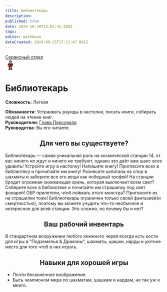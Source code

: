 ```yaml
---
title: Библиотекарь
description: 
published: true
date: 2024-10-20T13:01:41.505Z
tags: 
editor: markdown
dateCreated: 2024-09-25T17:11:47.091Z
---
```


<div style="display: flex; justify-content: center;">
<div class="roles-passport serv">
  <div class="title serv"><a href="/roles/servicedepartment">Сервисный отдел</a></div>
  <div>
    <div><div><img src="/roles/librarian.png"></div></div>
  <div><div>
    <h1>Библиотекарь</h1>
    <p><strong>Сложность:</strong> Легкая</p>
    <strong>Обязанности:</strong> Устраивать раунды в настолки, писать книги, собирать людей на чтение книг.<br>
    <b>Руководители</b>: <a href="/roles/headofpersonnel">Глава Персонала</a><br>
    <b>Руководства</b>: Вы его читаете.
  </div></div>
  </div>
</div>
</div>

## <center> Для чего вы существуете? 
Библиотекарь — самая уникальная роль на космической станции 14, от вас ничего не ждут и ничего не требуют, однако это даёт вам шанс всех удивить! Устройте игру в настолку! Напишите книгу! Пригласите всех в библиотеку и прочитайте им книгу! Разнесите капитана на спор в шахматы и заберите все его вещи как победный трофей! На станции бродит огромная хихикающая хрень, которая выключает всем свет? Соберите всех в библиотеке и почитайте им страшилку под свет фонарей! ОБР прилетели, чтоб поймать этого монстра? Пригласите их на страшилки тоже! Библиотекарь ограничен только своей фантазией(и смертностью), поэтому вы можете учудить что-то необычное и интересное для всей станции. Это сложно, но почему бы и нет?

## <center> Ваш рабочий инвентарь
В стандартном вооружении любого книжного червя всегда есть кости для игры в "Подземелья & Драконы", шахматы, шашки, нарды и уютное место для того чтоб в них играть.

## <center> Навыки для хорошей игры
- Почти бесконечное воображение.
- Быть чемпионом мира по шахматам, шашкам и нардам, не так уж и много.

<div class="table"></div>